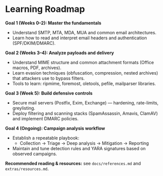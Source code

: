 # Learning Roadmap

**Goal 1 (Weeks 0–2): Master the fundamentals**
- Understand SMTP, MTA, MDA, MUA and common email architectures.
- Learn how to read and interpret email headers and authentication (SPF/DKIM/DMARC).

**Goal 2 (Weeks 3–4): Analyze payloads and delivery**
- Understand MIME structure and common attachment formats (Office macros, PDF, archives).
- Learn evasion techniques (obfuscation, compression, nested archives) that attackers use to bypass filters.
- Tools to learn: ripmime, foremost, oletools, pefile, mailparser libraries.

**Goal 3 (Week 5): Build defensive controls**
- Secure mail servers (Postfix, Exim, Exchange) — hardening, rate-limits, greylisting.
- Deploy filtering and scanning stacks (SpamAssassin, Amavis, ClamAV) and implement DMARC policies.

**Goal 4 (Ongoing): Campaign analysis workflow**
- Establish a repeatable playbook:
  - Collection → Triage → Deep analysis → Mitigation → Reporting
- Maintain and tune detection rules and YARA signatures based on observed campaigns.

**Recommended reading & resources:** see `docs/references.md` and `extras/resources.md`.
